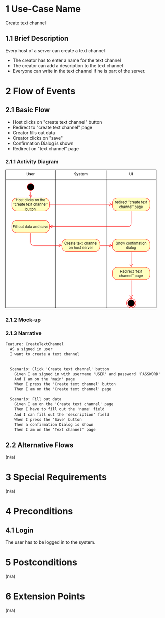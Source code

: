 # 1 Use-Case Name
Create text channel

## 1.1 Brief Description
Every host of a server can create a text channel
- The creator has to enter a name for the text channel
- The creator can add a description to the text channel
- Everyone can write in the text channel if he is part of the server.

# 2 Flow of Events
## 2.1 Basic Flow
- Host clicks on "create text channel" button
- Redirect to "create text channel" page
- Creator fills out data
- Creator clicks on "save"
- Confirmation Dialog is shown
- Redirect on "text channel" page

### 2.1.1 Activity Diagram
![Organization Application Activity Diagram](../Diagrams/CreateTextChannelDiagramm.png)

### 2.1.2 Mock-up


### 2.1.3 Narrative
```gherkin
Feature: CreateTextChannel
  AS a signed in user
  I want to create a text channel


  Scenario: Click 'Create text channel' button
    Given I am signed in with username 'USER' and password 'PASSWORD'
    And I am on the 'main' page
    When I press the 'Create text channel' button
    Then I am on the 'Create text channel' page

  Scenario: Fill out data
    Given I am on the 'Create text channel' page
    Then I have to fill out the 'name' field
    And I can fill out the 'description' field
    When I press the 'Save' button
    Then a confirmation Dialog is shown
    Then I am on the 'Text channel' page
```

## 2.2 Alternative Flows
(n/a)

# 3 Special Requirements
(n/a)

# 4 Preconditions
## 4.1 Login
The user has to be logged in to the system.

# 5 Postconditions
(n/a)

# 6 Extension Points
(n/a)
